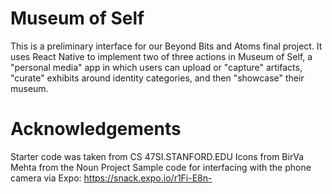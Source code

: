 # Museum of Self
This is a preliminary interface for our Beyond Bits and Atoms final project. 
It uses React Native to implement two of three actions in
Museum of Self, a "personal media" app in which users can upload or "capture"
artifacts, "curate" exhibits around identity categories, and then "showcase"
their museum. 

# Acknowledgements
Starter code was taken from CS 47SI.STANFORD.EDU
Icons from BirVa Mehta from the Noun Project
Sample code for interfacing with the phone camera via Expo: https://snack.expo.io/r1Fi-E8n-
